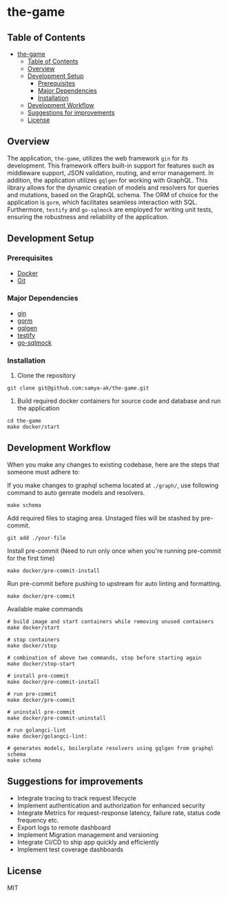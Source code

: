 # the-game

## Table of Contents
- [the-game](#the-game)
	- [Table of Contents](#table-of-contents)
	- [Overview](#overview)
	- [Development Setup](#development-setup)
		- [Prerequisites](#prerequisites)
		- [Major Dependencies](#major-dependencies)
		- [Installation](#installation)
	- [Development Workflow](#development-workflow)
	- [Suggestions for improvements](#suggestions-for-improvements)
	- [License](#license)

## Overview
The application, `the-game`, utilizes the web framework `gin` for its development. This framework offers built-in support for features such as middleware support, JSON validation, routing, and error management. In addition, the application utilizes `gqlgen` for working with GraphQL. This library allows for the dynamic creation of models and resolvers for queries and mutations, based on the GraphQL schema. The ORM of choice for the application is `gorm`, which facilitates seamless interaction with SQL. Furthermore, `testify` and `go-sqlmock` are employed for writing unit tests, ensuring the robustness and reliability of the application.

## Development Setup
### Prerequisites
- [Docker](https://docs.docker.com/install/)
- [Git](https://git-scm.com/downloads)

### Major Dependencies
- [gin](https://github.com/gin-gonic/gin)
- [gorm](https://github.com/go-gorm/gorm)
- [gqlgen](https://github.com/99designs/gqlgen)
- [testify](https://github.com/stretchr/testify)
- [go-sqlmock](https://github.com/DATA-DOG/go-sqlmock)

### Installation
1. Clone the repository
``` shell
git clone git@github.com:samya-ak/the-game.git
```

1. Build required docker containers for source code and database and run the application
```
cd the-game
make docker/start
```

## Development Workflow
When you make any changes to existing codebase, here are the steps that someone must adhere to:

If you make changes to graphql schema located at `./graph/`, use following command to auto genrate models and resolvers.
```
make schema
```

Add required files to staging area. Unstaged files will be stashed by pre-commit.
```
git add ./your-file
```

Install pre-commit (Need to run only once when you're running pre-commit for the first time)
```
make docker/pre-commit-install
```

Run pre-commit before pushing to upstream for auto linting and formatting.
```
make docker/pre-commit
```

Available make commands
``` shell
# build image and start containers while removing unused containers
make docker/start

# stop containers
make docker/stop

# combination of above two commands, stop before starting again
make docker/stop-start

# install pre-commit
make docker/pre-commit-install

# run pre-commit
make docker/pre-commit

# uninstall pre-commit
make docker/pre-commit-uninstall

# run golangci-lint
make docker/golangci-lint:

# generates models, boilerplate resolvers using gqlgen from graphql schema
make schema
```

## Suggestions for improvements
- Integrate tracing to track request lifecycle
- Implement authentication and authorization for enhanced security
- Integrate Metrics for request-response latency, failure rate, status code frequency etc.
- Export logs to remote dashboard
- Implement Migration management and versioning
- Integrate CI/CD to ship app quickly and efficiently
- Implement test coverage dashboards

## License
MIT
